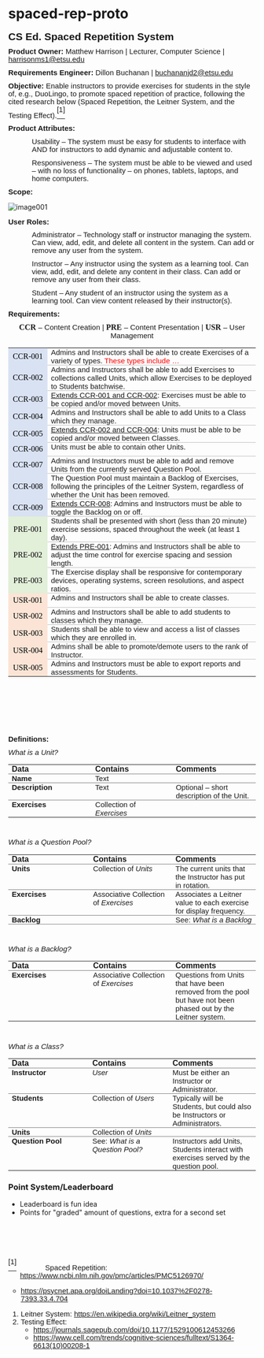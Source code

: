 # spaced-rep-proto

<p style='margin-top:0in;margin-right:0in;margin-bottom:8.0pt;margin-left:0in;line-height:107%;font-size:15px;font-family:"Calibri",sans-serif;'><strong><span style="font-size:21px;line-height:107%;">CS Ed. Spaced Repetition System</span></strong></p>
<p style='margin-top:0in;margin-right:0in;margin-bottom:8.0pt;margin-left:0in;line-height:107%;font-size:15px;font-family:"Calibri",sans-serif;'><strong>Product Owner:</strong> Matthew Harrison | Lecturer, Computer Science | <a href="mailto:harrisonms1@etsu.edu">harrisonms1@etsu.edu</a></p>
<p style='margin-top:0in;margin-right:0in;margin-bottom:8.0pt;margin-left:0in;line-height:107%;font-size:15px;font-family:"Calibri",sans-serif;'><strong>Requirements Engineer:</strong> Dillon Buchanan | <a href="mailto:buchananjd2@etsu.edu">buchananjd2@etsu.edu</a></p>
<p style='margin-top:0in;margin-right:0in;margin-bottom:8.0pt;margin-left:0in;line-height:107%;font-size:15px;font-family:"Calibri",sans-serif;'><strong>Objective:</strong> Enable instructors to provide exercises for students in the style of, e.g., DuoLingo, to promote spaced repetition of practice, following the cited research below (Spaced Repetition, the Leitner System, and the Testing Effect).<a href="#_ftn1" name="_ftnref1" title=""><span style="vertical-align:super;"><span style="vertical-align:super;"><span style='font-size:15px;line-height:107%;font-family:"Calibri",sans-serif;'>[1]</span></span></span></a></p>
<p style='margin-top:0in;margin-right:0in;margin-bottom:8.0pt;margin-left:0in;line-height:107%;font-size:15px;font-family:"Calibri",sans-serif;'><strong>Product Attributes:</strong></p>
<p style='margin-top:0in;margin-right:0in;margin-bottom:8.0pt;margin-left:.5in;line-height:107%;font-size:15px;font-family:"Calibri",sans-serif;'>Usability &ndash; The system must be easy for students to interface with AND for instructors to add dynamic and adjustable content to.</p>
<p style='margin-top:0in;margin-right:0in;margin-bottom:8.0pt;margin-left:.5in;line-height:107%;font-size:15px;font-family:"Calibri",sans-serif;'>Responsiveness &ndash; The system must be able to be viewed and used &ndash; with no loss of functionality &ndash; on phones, tablets, laptops, and home computers.</p>
<p style='margin-top:0in;margin-right:0in;margin-bottom:8.0pt;margin-left:0in;line-height:107%;font-size:15px;font-family:"Calibri",sans-serif;'><strong>Scope:</strong></p>

![image001](https://user-images.githubusercontent.com/25275552/222572150-ee182061-aa99-44d5-8de9-724f59555518.png)

<p style='margin-top:0in;margin-right:0in;margin-bottom:8.0pt;margin-left:0in;line-height:107%;font-size:15px;font-family:"Calibri",sans-serif;'><strong>User Roles:</strong></p>
<p style='margin-top:0in;margin-right:0in;margin-bottom:8.0pt;margin-left:.5in;line-height:107%;font-size:15px;font-family:"Calibri",sans-serif;'>Administrator &ndash; Technology staff or instructor managing the system. Can view, add, edit, and delete all content in the system. Can add or remove any user from the system.</p>
<p style='margin-top:0in;margin-right:0in;margin-bottom:8.0pt;margin-left:.5in;line-height:107%;font-size:15px;font-family:"Calibri",sans-serif;'>Instructor &ndash; Any instructor using the system as a learning tool. Can view, add, edit, and delete any content in their class. Can add or remove any user from their class.</p>
<p style='margin-top:0in;margin-right:0in;margin-bottom:8.0pt;margin-left:.5in;line-height:107%;font-size:15px;font-family:"Calibri",sans-serif;'>Student &ndash; Any student of an instructor using the system as a learning tool. Can view content released by their instructor(s).</p>
<p style='margin-top:0in;margin-right:0in;margin-bottom:8.0pt;margin-left:0in;line-height:107%;font-size:15px;font-family:"Calibri",sans-serif;'><strong>Requirements:</strong></p>
<p style='margin-top:0in;margin-right:0in;margin-bottom:8.0pt;margin-left:0in;line-height:107%;font-size:15px;font-family:"Calibri",sans-serif;text-align:center;'><strong><span style="font-size:16px;line-height:107%;font-family:Consolas;">CCR</span></strong><span style="font-size:16px;line-height:107%;">&nbsp;</span>&ndash; Content Creation | <strong><span style="font-size:16px;line-height:107%;font-family:Consolas;">PRE</span></strong><span style="font-size:16px;line-height:107%;">&nbsp;</span>&ndash; Content Presentation | <strong><span style="font-size:16px;line-height:107%;font-family:Consolas;">USR</span></strong><span style="font-size:16px;line-height:107%;">&nbsp;</span>&ndash; User Management</p>
<table style="border-collapse:collapse;border:none;">
    <tbody>
        <tr>
            <td style="width:58.5pt;border:none;background:#D9E2F3;padding:0in 5.4pt 0in 5.4pt;height:.3in;">
                <p style='margin-top:0in;margin-right:0in;margin-bottom:0in;margin-left:0in;line-height:normal;font-size:15px;font-family:"Calibri",sans-serif;text-align:center;'><span style="font-size:16px;font-family:Consolas;color:black;">CCR-001</span></p>
            </td>
            <td style="width: 409.5pt;border-color: windowtext currentcolor rgb(191, 191, 191);border-style: solid none;border-width: 1pt medium;padding: 0in 5.4pt;height: 0.3in;vertical-align: top;">
                <p style='margin-top:0in;margin-right:0in;margin-bottom:0in;margin-left:0in;line-height:normal;font-size:15px;font-family:"Calibri",sans-serif;'>Admins and Instructors shall be able to create Exercises of a variety of types. <span style="color:red;">These types include &hellip;</span></p>
            </td>
        </tr>
        <tr>
            <td style="width:58.5pt;border:none;background:#D9E2F3;padding:0in 5.4pt 0in 5.4pt;height:.3in;">
                <p style='margin-top:0in;margin-right:0in;margin-bottom:0in;margin-left:0in;line-height:normal;font-size:15px;font-family:"Calibri",sans-serif;text-align:center;'><span style="font-size:16px;font-family:Consolas;color:black;">CCR-002</span></p>
            </td>
            <td style="width: 409.5pt;border-color: currentcolor currentcolor rgb(191, 191, 191);border-style: none none solid;border-width: medium medium 1pt;border-image: none 100% / 1 / 0 stretch;padding: 0in 5.4pt;height: 0.3in;vertical-align: top;">
                <p style='margin-top:0in;margin-right:0in;margin-bottom:0in;margin-left:0in;line-height:normal;font-size:15px;font-family:"Calibri",sans-serif;'>Admins and Instructors shall be able to add Exercises to collections called Units, which allow Exercises to be deployed to Students batchwise.</p>
            </td>
        </tr>
        <tr>
            <td style="width:58.5pt;border:none;background:#D9E2F3;padding:0in 5.4pt 0in 5.4pt;height:.3in;">
                <p style='margin-top:0in;margin-right:0in;margin-bottom:0in;margin-left:0in;line-height:normal;font-size:15px;font-family:"Calibri",sans-serif;text-align:center;'><span style="font-size:16px;font-family:Consolas;color:black;">CCR-003</span></p>
            </td>
            <td style="width: 409.5pt;border-color: currentcolor currentcolor rgb(191, 191, 191);border-style: none none solid;border-width: medium medium 1pt;border-image: none 100% / 1 / 0 stretch;padding: 0in 5.4pt;height: 0.3in;vertical-align: top;">
                <p style='margin-top:0in;margin-right:0in;margin-bottom:0in;margin-left:0in;line-height:normal;font-size:15px;font-family:"Calibri",sans-serif;'><u>Extends CCR-001 and CCR-002</u>: Exercises must be able to be copied and/or moved between Units.</p>
            </td>
        </tr>
        <tr>
            <td style="width:58.5pt;border:none;background:#D9E2F3;padding:0in 5.4pt 0in 5.4pt;height:.3in;">
                <p style='margin-top:0in;margin-right:0in;margin-bottom:0in;margin-left:0in;line-height:normal;font-size:15px;font-family:"Calibri",sans-serif;text-align:center;'><span style="font-size:16px;font-family:Consolas;color:black;">CCR-004</span></p>
            </td>
            <td style="width: 409.5pt;border-color: currentcolor currentcolor rgb(191, 191, 191);border-style: none none solid;border-width: medium medium 1pt;border-image: none 100% / 1 / 0 stretch;padding: 0in 5.4pt;height: 0.3in;vertical-align: top;">
                <p style='margin-top:0in;margin-right:0in;margin-bottom:0in;margin-left:0in;line-height:normal;font-size:15px;font-family:"Calibri",sans-serif;'>Admins and Instructors shall be able to add Units to a Class which they manage.</p>
            </td>
        </tr>
        <tr>
            <td style="width:58.5pt;border:none;background:#D9E2F3;padding:0in 5.4pt 0in 5.4pt;height:.3in;">
                <p style='margin-top:0in;margin-right:0in;margin-bottom:0in;margin-left:0in;line-height:normal;font-size:15px;font-family:"Calibri",sans-serif;text-align:center;'><span style="font-size:16px;font-family:Consolas;color:black;">CCR-005</span></p>
            </td>
            <td style="width: 409.5pt;border-color: currentcolor currentcolor rgb(191, 191, 191);border-style: none none solid;border-width: medium medium 1pt;border-image: none 100% / 1 / 0 stretch;padding: 0in 5.4pt;height: 0.3in;vertical-align: top;">
                <p style='margin-top:0in;margin-right:0in;margin-bottom:0in;margin-left:0in;line-height:normal;font-size:15px;font-family:"Calibri",sans-serif;'><u>Extends CCR-002 and CCR-004</u>: Units must be able to be copied and/or moved between Classes.</p>
            </td>
        </tr>
        <tr>
            <td style="width:58.5pt;border:none;background:#D9E2F3;padding:0in 5.4pt 0in 5.4pt;height:.3in;">
                <p style='margin-top:0in;margin-right:0in;margin-bottom:0in;margin-left:0in;line-height:normal;font-size:15px;font-family:"Calibri",sans-serif;text-align:center;'><span style="font-size:16px;font-family:Consolas;color:black;">CCR-006</span></p>
            </td>
            <td style="width: 409.5pt;border-color: currentcolor currentcolor rgb(191, 191, 191);border-style: none none solid;border-width: medium medium 1pt;border-image: none 100% / 1 / 0 stretch;padding: 0in 5.4pt;height: 0.3in;vertical-align: top;">
                <p style='margin-top:0in;margin-right:0in;margin-bottom:0in;margin-left:0in;line-height:normal;font-size:15px;font-family:"Calibri",sans-serif;'>Units must be able to contain other Units.</p>
            </td>
        </tr>
        <tr>
            <td style="width:58.5pt;border:none;background:#D9E2F3;padding:0in 5.4pt 0in 5.4pt;height:.3in;">
                <p style='margin-top:0in;margin-right:0in;margin-bottom:0in;margin-left:0in;line-height:normal;font-size:15px;font-family:"Calibri",sans-serif;text-align:center;'><span style="font-size:16px;font-family:Consolas;color:black;">CCR-007</span></p>
            </td>
            <td style="width: 409.5pt;border-color: currentcolor currentcolor rgb(191, 191, 191);border-style: none none solid;border-width: medium medium 1pt;border-image: none 100% / 1 / 0 stretch;padding: 0in 5.4pt;height: 0.3in;vertical-align: top;">
                <p style='margin-top:0in;margin-right:0in;margin-bottom:0in;margin-left:0in;line-height:normal;font-size:15px;font-family:"Calibri",sans-serif;'>Admins and Instructors must be able to add and remove Units from the currently served Question Pool.</p>
            </td>
        </tr>
        <tr>
            <td style="width:58.5pt;border:none;background:#D9E2F3;padding:0in 5.4pt 0in 5.4pt;height:.3in;">
                <p style='margin-top:0in;margin-right:0in;margin-bottom:0in;margin-left:0in;line-height:normal;font-size:15px;font-family:"Calibri",sans-serif;text-align:center;'><span style="font-size:16px;font-family:Consolas;color:black;">CCR-008</span></p>
            </td>
            <td style="width: 409.5pt;border-color: currentcolor currentcolor rgb(191, 191, 191);border-style: none none solid;border-width: medium medium 1pt;border-image: none 100% / 1 / 0 stretch;padding: 0in 5.4pt;height: 0.3in;vertical-align: top;">
                <p style='margin-top:0in;margin-right:0in;margin-bottom:0in;margin-left:0in;line-height:normal;font-size:15px;font-family:"Calibri",sans-serif;'>The Question Pool must maintain a Backlog of Exercises, following the principles of the Leitner System, regardless of whether the Unit has been removed.</p>
            </td>
        </tr>
        <tr>
            <td style="width:58.5pt;border:none;background:#D9E2F3;padding:0in 5.4pt 0in 5.4pt;height:.3in;">
                <p style='margin-top:0in;margin-right:0in;margin-bottom:0in;margin-left:0in;line-height:normal;font-size:15px;font-family:"Calibri",sans-serif;text-align:center;'><span style="font-size:16px;font-family:Consolas;color:black;">CCR-009</span></p>
            </td>
            <td style="width: 409.5pt;border-color: currentcolor currentcolor rgb(191, 191, 191);border-style: none none solid;border-width: medium medium 1pt;border-image: none 100% / 1 / 0 stretch;padding: 0in 5.4pt;height: 0.3in;vertical-align: top;">
                <p style='margin-top:0in;margin-right:0in;margin-bottom:0in;margin-left:0in;line-height:normal;font-size:15px;font-family:"Calibri",sans-serif;'><u>Extends CCR-008</u>: Admins and Instructors must be able to toggle the Backlog on or off.</p>
            </td>
        </tr>
        <tr>
            <td style="width:58.5pt;border:none;background:#E2EFD9;padding:0in 5.4pt 0in 5.4pt;height:.3in;">
                <p style='margin-top:0in;margin-right:0in;margin-bottom:0in;margin-left:0in;line-height:normal;font-size:15px;font-family:"Calibri",sans-serif;text-align:center;'><span style="font-size:16px;font-family:Consolas;color:black;">PRE-001</span></p>
            </td>
            <td style="width: 409.5pt;border-color: currentcolor currentcolor rgb(191, 191, 191);border-style: none none solid;border-width: medium medium 1pt;border-image: none 100% / 1 / 0 stretch;padding: 0in 5.4pt;height: 0.3in;vertical-align: top;">
                <p style='margin-top:0in;margin-right:0in;margin-bottom:0in;margin-left:0in;line-height:normal;font-size:15px;font-family:"Calibri",sans-serif;'>Students shall be presented with short (less than 20 minute) exercise sessions, spaced throughout the week (at least 1 day).</p>
            </td>
        </tr>
        <tr>
            <td style="width:58.5pt;border:none;background:#E2EFD9;padding:0in 5.4pt 0in 5.4pt;height:.3in;">
                <p style='margin-top:0in;margin-right:0in;margin-bottom:0in;margin-left:0in;line-height:normal;font-size:15px;font-family:"Calibri",sans-serif;text-align:center;'><span style="font-size:16px;font-family:Consolas;color:black;">PRE-002</span></p>
            </td>
            <td style="width: 409.5pt;border-color: currentcolor currentcolor rgb(191, 191, 191);border-style: none none solid;border-width: medium medium 1pt;border-image: none 100% / 1 / 0 stretch;padding: 0in 5.4pt;height: 0.3in;vertical-align: top;">
                <p style='margin-top:0in;margin-right:0in;margin-bottom:0in;margin-left:0in;line-height:normal;font-size:15px;font-family:"Calibri",sans-serif;'><u>Extends PRE-001</u>: Admins and Instructors shall be able to adjust the time control for exercise spacing and session length.</p>
            </td>
        </tr>
        <tr>
            <td style="width:58.5pt;border:none;background:#E2EFD9;padding:0in 5.4pt 0in 5.4pt;height:.3in;">
                <p style='margin-top:0in;margin-right:0in;margin-bottom:0in;margin-left:0in;line-height:normal;font-size:15px;font-family:"Calibri",sans-serif;text-align:center;'><span style="font-size:16px;font-family:Consolas;color:black;">PRE-003</span></p>
            </td>
            <td style="width: 409.5pt;border-color: currentcolor currentcolor rgb(191, 191, 191);border-style: none none solid;border-width: medium medium 1pt;border-image: none 100% / 1 / 0 stretch;padding: 0in 5.4pt;height: 0.3in;vertical-align: top;">
                <p style='margin-top:0in;margin-right:0in;margin-bottom:0in;margin-left:0in;line-height:normal;font-size:15px;font-family:"Calibri",sans-serif;'>The Exercise display shall be responsive for contemporary devices, operating systems, screen resolutions, and aspect ratios.</p>
            </td>
        </tr>
        <tr>
            <td style="width:58.5pt;border:none;background:#FBE4D5;padding:0in 5.4pt 0in 5.4pt;height:.3in;">
                <p style='margin-top:0in;margin-right:0in;margin-bottom:0in;margin-left:0in;line-height:normal;font-size:15px;font-family:"Calibri",sans-serif;text-align:center;'><span style="font-size:16px;font-family:Consolas;color:black;">USR-001</span></p>
            </td>
            <td style="width: 409.5pt;border-color: currentcolor currentcolor rgb(191, 191, 191);border-style: none none solid;border-width: medium medium 1pt;border-image: none 100% / 1 / 0 stretch;padding: 0in 5.4pt;height: 0.3in;vertical-align: top;">
                <p style='margin-top:0in;margin-right:0in;margin-bottom:0in;margin-left:0in;line-height:normal;font-size:15px;font-family:"Calibri",sans-serif;'>Admins and Instructors shall be able to create classes.</p>
            </td>
        </tr>
        <tr>
            <td style="width:58.5pt;border:none;background:#FBE4D5;padding:0in 5.4pt 0in 5.4pt;height:.3in;">
                <p style='margin-top:0in;margin-right:0in;margin-bottom:0in;margin-left:0in;line-height:normal;font-size:15px;font-family:"Calibri",sans-serif;text-align:center;'><span style="font-size:16px;font-family:Consolas;color:black;">USR-002</span></p>
            </td>
            <td style="width: 409.5pt;border-color: currentcolor currentcolor rgb(191, 191, 191);border-style: none none solid;border-width: medium medium 1pt;border-image: none 100% / 1 / 0 stretch;padding: 0in 5.4pt;height: 0.3in;vertical-align: top;">
                <p style='margin-top:0in;margin-right:0in;margin-bottom:0in;margin-left:0in;line-height:normal;font-size:15px;font-family:"Calibri",sans-serif;'>Admins and Instructors shall be able to add students to classes which they manage.</p>
            </td>
        </tr>
        <tr>
            <td style="width:58.5pt;border:none;background:#FBE4D5;padding:0in 5.4pt 0in 5.4pt;height:.3in;">
                <p style='margin-top:0in;margin-right:0in;margin-bottom:0in;margin-left:0in;line-height:normal;font-size:15px;font-family:"Calibri",sans-serif;text-align:center;'><span style="font-size:16px;font-family:Consolas;color:black;">USR-003</span></p>
            </td>
            <td style="width: 409.5pt;border-color: currentcolor currentcolor rgb(191, 191, 191);border-style: none none solid;border-width: medium medium 1pt;border-image: none 100% / 1 / 0 stretch;padding: 0in 5.4pt;height: 0.3in;vertical-align: top;">
                <p style='margin-top:0in;margin-right:0in;margin-bottom:0in;margin-left:0in;line-height:normal;font-size:15px;font-family:"Calibri",sans-serif;'>Students shall be able to view and access a list of classes which they are enrolled in.</p>
            </td>
        </tr>
        <tr>
            <td style="width:58.5pt;border:none;background:#FBE4D5;padding:0in 5.4pt 0in 5.4pt;height:.3in;">
                <p style='margin-top:0in;margin-right:0in;margin-bottom:0in;margin-left:0in;line-height:normal;font-size:15px;font-family:"Calibri",sans-serif;text-align:center;'><span style="font-size:16px;font-family:Consolas;color:black;">USR-004</span></p>
            </td>
            <td style="width: 409.5pt;border-color: currentcolor currentcolor rgb(191, 191, 191);border-style: none none solid;border-width: medium medium 1pt;border-image: none 100% / 1 / 0 stretch;padding: 0in 5.4pt;height: 0.3in;vertical-align: top;">
                <p style='margin-top:0in;margin-right:0in;margin-bottom:0in;margin-left:0in;line-height:normal;font-size:15px;font-family:"Calibri",sans-serif;'>Admins shall be able to promote/demote users to the rank of Instructor.</p>
            </td>
        </tr>
        <tr>
            <td style="width:58.5pt;border:none;background:#FBE4D5;padding:0in 5.4pt 0in 5.4pt;height:.3in;">
                <p style='margin-top:0in;margin-right:0in;margin-bottom:0in;margin-left:0in;line-height:normal;font-size:15px;font-family:"Calibri",sans-serif;text-align:center;'><span style="font-size:16px;font-family:Consolas;color:black;">USR-005</span></p>
            </td>
            <td style="width: 409.5pt;border: medium none;padding: 0in 5.4pt;height: 0.3in;vertical-align: top;">
                <p style='margin-top:0in;margin-right:0in;margin-bottom:0in;margin-left:0in;line-height:normal;font-size:15px;font-family:"Calibri",sans-serif;'>Admins and Instructors must be able to export reports and assessments for Students.</p>
            </td>
        </tr>
    </tbody>
</table>
<p style='margin-top:0in;margin-right:0in;margin-bottom:0in;margin-left:0in;line-height:107%;font-size:15px;font-family:"Calibri",sans-serif;'>&nbsp;</p>
<p><strong><span style='font-size:15px;line-height:107%;font-family:"Calibri",sans-serif;'><br>&nbsp;</span></strong></p>
<p style='margin-top:0in;margin-right:0in;margin-bottom:8.0pt;margin-left:0in;line-height:107%;font-size:15px;font-family:"Calibri",sans-serif;'><strong>&nbsp;</strong></p>
<p style='margin-top:0in;margin-right:0in;margin-bottom:8.0pt;margin-left:0in;line-height:107%;font-size:15px;font-family:"Calibri",sans-serif;'><strong>Definitions:</strong></p>
<p style='margin-top:0in;margin-right:0in;margin-bottom:8.0pt;margin-left:0in;line-height:107%;font-size:15px;font-family:"Calibri",sans-serif;'><em>What is a Unit?</em></p>
<table style="border-collapse:collapse;border:none;">
    <tbody>
        <tr>
            <td style="width: 155.8pt;border-color: currentcolor currentcolor rgb(127, 127, 127);border-style: none none solid;border-width: medium medium 1pt;border-image: none 100% / 1 / 0 stretch;padding: 0in 5.4pt;vertical-align: top;">
                <p style='margin-top:0in;margin-right:0in;margin-bottom:0in;margin-left:0in;line-height:normal;font-size:15px;font-family:"Calibri",sans-serif;'><strong><span style='font-size:16px;font-family:"Calibri Light",sans-serif;'>Data</span></strong></p>
            </td>
            <td style="width: 155.85pt;border-color: currentcolor currentcolor rgb(127, 127, 127);border-style: none none solid;border-width: medium medium 1pt;border-image: none 100% / 1 / 0 stretch;padding: 0in 5.4pt;vertical-align: top;">
                <p style='margin-top:0in;margin-right:0in;margin-bottom:0in;margin-left:0in;line-height:normal;font-size:15px;font-family:"Calibri",sans-serif;'><strong><span style='font-size:16px;font-family:"Calibri Light",sans-serif;'>Contains</span></strong></p>
            </td>
            <td style="width: 155.85pt;border-color: currentcolor currentcolor rgb(127, 127, 127);border-style: none none solid;border-width: medium medium 1pt;border-image: none 100% / 1 / 0 stretch;padding: 0in 5.4pt;vertical-align: top;">
                <p style='margin-top:0in;margin-right:0in;margin-bottom:0in;margin-left:0in;line-height:normal;font-size:15px;font-family:"Calibri",sans-serif;'><strong><span style='font-size:16px;font-family:"Calibri Light",sans-serif;'>Comments</span></strong></p>
            </td>
        </tr>
        <tr>
            <td style="width: 155.8pt;border-color: currentcolor currentcolor rgb(127, 127, 127);border-style: none none solid;border-width: medium medium 1pt;border-image: none 100% / 1 / 0 stretch;padding: 0in 5.4pt;vertical-align: top;">
                <p style='margin-top:0in;margin-right:0in;margin-bottom:0in;margin-left:0in;line-height:normal;font-size:15px;font-family:"Calibri",sans-serif;'><strong>Name</strong></p>
            </td>
            <td style="width: 155.85pt;border-color: currentcolor currentcolor rgb(127, 127, 127);border-style: none none solid;border-width: medium medium 1pt;border-image: none 100% / 1 / 0 stretch;padding: 0in 5.4pt;vertical-align: top;">
                <p style='margin-top:0in;margin-right:0in;margin-bottom:0in;margin-left:0in;line-height:normal;font-size:15px;font-family:"Calibri",sans-serif;'>Text</p>
            </td>
            <td style="width: 155.85pt;border-color: currentcolor currentcolor rgb(127, 127, 127);border-style: none none solid;border-width: medium medium 1pt;border-image: none 100% / 1 / 0 stretch;padding: 0in 5.4pt;vertical-align: top;">
                <p style='margin-top:0in;margin-right:0in;margin-bottom:0in;margin-left:0in;line-height:normal;font-size:15px;font-family:"Calibri",sans-serif;'>&nbsp;</p>
            </td>
        </tr>
        <tr>
            <td style="width: 155.8pt;border-color: currentcolor currentcolor rgb(127, 127, 127);border-style: none none solid;border-width: medium medium 1pt;border-image: none 100% / 1 / 0 stretch;padding: 0in 5.4pt;vertical-align: top;">
                <p style='margin-top:0in;margin-right:0in;margin-bottom:0in;margin-left:0in;line-height:normal;font-size:15px;font-family:"Calibri",sans-serif;'><strong>Description</strong></p>
            </td>
            <td style="width: 155.85pt;border-color: currentcolor currentcolor rgb(127, 127, 127);border-style: none none solid;border-width: medium medium 1pt;border-image: none 100% / 1 / 0 stretch;padding: 0in 5.4pt;vertical-align: top;">
                <p style='margin-top:0in;margin-right:0in;margin-bottom:0in;margin-left:0in;line-height:normal;font-size:15px;font-family:"Calibri",sans-serif;'>Text</p>
            </td>
            <td style="width: 155.85pt;border-color: currentcolor currentcolor rgb(127, 127, 127);border-style: none none solid;border-width: medium medium 1pt;border-image: none 100% / 1 / 0 stretch;padding: 0in 5.4pt;vertical-align: top;">
                <p style='margin-top:0in;margin-right:0in;margin-bottom:0in;margin-left:0in;line-height:normal;font-size:15px;font-family:"Calibri",sans-serif;'>Optional &ndash; short description of the Unit.</p>
            </td>
        </tr>
        <tr>
            <td style="width: 155.8pt;border: medium none;padding: 0in 5.4pt;vertical-align: top;">
                <p style='margin-top:0in;margin-right:0in;margin-bottom:0in;margin-left:0in;line-height:normal;font-size:15px;font-family:"Calibri",sans-serif;'><strong>Exercises</strong></p>
            </td>
            <td style="width: 155.85pt;border: medium none;padding: 0in 5.4pt;vertical-align: top;">
                <p style='margin-top:0in;margin-right:0in;margin-bottom:0in;margin-left:0in;line-height:normal;font-size:15px;font-family:"Calibri",sans-serif;'>Collection of <em>Exercises</em></p>
            </td>
            <td style="width: 155.85pt;border: medium none;padding: 0in 5.4pt;vertical-align: top;">
                <p style='margin-top:0in;margin-right:0in;margin-bottom:0in;margin-left:0in;line-height:normal;font-size:15px;font-family:"Calibri",sans-serif;'>&nbsp;</p>
            </td>
        </tr>
    </tbody>
</table>
<p style='margin-top:0in;margin-right:0in;margin-bottom:8.0pt;margin-left:0in;line-height:107%;font-size:15px;font-family:"Calibri",sans-serif;'>&nbsp;</p>
<p style='margin-top:0in;margin-right:0in;margin-bottom:8.0pt;margin-left:0in;line-height:107%;font-size:15px;font-family:"Calibri",sans-serif;'><em>What is a Question Pool?</em></p>
<table style="border-collapse:collapse;border:none;">
    <tbody>
        <tr>
            <td style="width: 155.8pt;border-color: currentcolor currentcolor rgb(127, 127, 127);border-style: none none solid;border-width: medium medium 1pt;border-image: none 100% / 1 / 0 stretch;padding: 0in 5.4pt;vertical-align: top;">
                <p style='margin-top:0in;margin-right:0in;margin-bottom:0in;margin-left:0in;line-height:normal;font-size:15px;font-family:"Calibri",sans-serif;'><strong><span style='font-size:16px;font-family:"Calibri Light",sans-serif;'>Data</span></strong></p>
            </td>
            <td style="width: 155.85pt;border-color: currentcolor currentcolor rgb(127, 127, 127);border-style: none none solid;border-width: medium medium 1pt;border-image: none 100% / 1 / 0 stretch;padding: 0in 5.4pt;vertical-align: top;">
                <p style='margin-top:0in;margin-right:0in;margin-bottom:0in;margin-left:0in;line-height:normal;font-size:15px;font-family:"Calibri",sans-serif;'><strong><span style='font-size:16px;font-family:"Calibri Light",sans-serif;'>Contains</span></strong></p>
            </td>
            <td style="width: 155.85pt;border-color: currentcolor currentcolor rgb(127, 127, 127);border-style: none none solid;border-width: medium medium 1pt;border-image: none 100% / 1 / 0 stretch;padding: 0in 5.4pt;vertical-align: top;">
                <p style='margin-top:0in;margin-right:0in;margin-bottom:0in;margin-left:0in;line-height:normal;font-size:15px;font-family:"Calibri",sans-serif;'><strong><span style='font-size:16px;font-family:"Calibri Light",sans-serif;'>Comments</span></strong></p>
            </td>
        </tr>
        <tr>
            <td style="width: 155.8pt;border-color: currentcolor currentcolor rgb(127, 127, 127);border-style: none none solid;border-width: medium medium 1pt;border-image: none 100% / 1 / 0 stretch;padding: 0in 5.4pt;vertical-align: top;">
                <p style='margin-top:0in;margin-right:0in;margin-bottom:0in;margin-left:0in;line-height:normal;font-size:15px;font-family:"Calibri",sans-serif;'><strong>Units</strong></p>
            </td>
            <td style="width: 155.85pt;border-color: currentcolor currentcolor rgb(127, 127, 127);border-style: none none solid;border-width: medium medium 1pt;border-image: none 100% / 1 / 0 stretch;padding: 0in 5.4pt;vertical-align: top;">
                <p style='margin-top:0in;margin-right:0in;margin-bottom:0in;margin-left:0in;line-height:normal;font-size:15px;font-family:"Calibri",sans-serif;'>Collection of <em>Units</em></p>
            </td>
            <td style="width: 155.85pt;border-color: currentcolor currentcolor rgb(127, 127, 127);border-style: none none solid;border-width: medium medium 1pt;border-image: none 100% / 1 / 0 stretch;padding: 0in 5.4pt;vertical-align: top;">
                <p style='margin-top:0in;margin-right:0in;margin-bottom:0in;margin-left:0in;line-height:normal;font-size:15px;font-family:"Calibri",sans-serif;'>The current units that the Instructor has put in rotation.</p>
            </td>
        </tr>
        <tr>
            <td style="width: 155.8pt;border-color: currentcolor currentcolor rgb(127, 127, 127);border-style: none none solid;border-width: medium medium 1pt;border-image: none 100% / 1 / 0 stretch;padding: 0in 5.4pt;vertical-align: top;">
                <p style='margin-top:0in;margin-right:0in;margin-bottom:0in;margin-left:0in;line-height:normal;font-size:15px;font-family:"Calibri",sans-serif;'><strong>Exercises</strong></p>
            </td>
            <td style="width: 155.85pt;border-color: currentcolor currentcolor rgb(127, 127, 127);border-style: none none solid;border-width: medium medium 1pt;border-image: none 100% / 1 / 0 stretch;padding: 0in 5.4pt;vertical-align: top;">
                <p style='margin-top:0in;margin-right:0in;margin-bottom:0in;margin-left:0in;line-height:normal;font-size:15px;font-family:"Calibri",sans-serif;'>Associative Collection of <em>Exercises</em></p>
            </td>
            <td style="width: 155.85pt;border-color: currentcolor currentcolor rgb(127, 127, 127);border-style: none none solid;border-width: medium medium 1pt;border-image: none 100% / 1 / 0 stretch;padding: 0in 5.4pt;vertical-align: top;">
                <p style='margin-top:0in;margin-right:0in;margin-bottom:0in;margin-left:0in;line-height:normal;font-size:15px;font-family:"Calibri",sans-serif;'>Associates a Leitner value to each exercise for display frequency.</p>
            </td>
        </tr>
        <tr>
            <td style="width: 155.8pt;border-color: currentcolor currentcolor rgb(127, 127, 127);border-style: none none solid;border-width: medium medium 1pt;border-image: none 100% / 1 / 0 stretch;padding: 0in 5.4pt;vertical-align: top;">
                <p style='margin-top:0in;margin-right:0in;margin-bottom:0in;margin-left:0in;line-height:normal;font-size:15px;font-family:"Calibri",sans-serif;'><strong>Backlog</strong></p>
            </td>
            <td style="width: 155.85pt;border-color: currentcolor currentcolor rgb(127, 127, 127);border-style: none none solid;border-width: medium medium 1pt;border-image: none 100% / 1 / 0 stretch;padding: 0in 5.4pt;vertical-align: top;">
                <p style='margin-top:0in;margin-right:0in;margin-bottom:0in;margin-left:0in;line-height:normal;font-size:15px;font-family:"Calibri",sans-serif;'>&nbsp;</p>
            </td>
            <td style="width: 155.85pt;border-color: currentcolor currentcolor rgb(127, 127, 127);border-style: none none solid;border-width: medium medium 1pt;border-image: none 100% / 1 / 0 stretch;padding: 0in 5.4pt;vertical-align: top;">
                <p style='margin-top:0in;margin-right:0in;margin-bottom:0in;margin-left:0in;line-height:normal;font-size:15px;font-family:"Calibri",sans-serif;'>See: <em>What is a</em> <em>Backlog</em></p>
            </td>
        </tr>
    </tbody>
</table>
<p style='margin-top:0in;margin-right:0in;margin-bottom:8.0pt;margin-left:0in;line-height:107%;font-size:15px;font-family:"Calibri",sans-serif;'>&nbsp;</p>
<p style='margin-top:0in;margin-right:0in;margin-bottom:8.0pt;margin-left:0in;line-height:107%;font-size:15px;font-family:"Calibri",sans-serif;'><em>What is a Backlog?</em></p>
<table style="border-collapse:collapse;border:none;">
    <tbody>
        <tr>
            <td style="width: 155.8pt;border-color: currentcolor currentcolor rgb(127, 127, 127);border-style: none none solid;border-width: medium medium 1pt;border-image: none 100% / 1 / 0 stretch;padding: 0in 5.4pt;vertical-align: top;">
                <p style='margin-top:0in;margin-right:0in;margin-bottom:0in;margin-left:0in;line-height:normal;font-size:15px;font-family:"Calibri",sans-serif;'><strong><span style='font-size:16px;font-family:"Calibri Light",sans-serif;'>Data</span></strong></p>
            </td>
            <td style="width: 155.85pt;border-color: currentcolor currentcolor rgb(127, 127, 127);border-style: none none solid;border-width: medium medium 1pt;border-image: none 100% / 1 / 0 stretch;padding: 0in 5.4pt;vertical-align: top;">
                <p style='margin-top:0in;margin-right:0in;margin-bottom:0in;margin-left:0in;line-height:normal;font-size:15px;font-family:"Calibri",sans-serif;'><strong><span style='font-size:16px;font-family:"Calibri Light",sans-serif;'>Contains</span></strong></p>
            </td>
            <td style="width: 155.85pt;border-color: currentcolor currentcolor rgb(127, 127, 127);border-style: none none solid;border-width: medium medium 1pt;border-image: none 100% / 1 / 0 stretch;padding: 0in 5.4pt;vertical-align: top;">
                <p style='margin-top:0in;margin-right:0in;margin-bottom:0in;margin-left:0in;line-height:normal;font-size:15px;font-family:"Calibri",sans-serif;'><strong><span style='font-size:16px;font-family:"Calibri Light",sans-serif;'>Comments</span></strong></p>
            </td>
        </tr>
        <tr>
            <td style="width: 155.8pt;border: medium none;padding: 0in 5.4pt;vertical-align: top;">
                <p style='margin-top:0in;margin-right:0in;margin-bottom:0in;margin-left:0in;line-height:normal;font-size:15px;font-family:"Calibri",sans-serif;'><strong>Exercises</strong></p>
            </td>
            <td style="width: 155.85pt;border: medium none;padding: 0in 5.4pt;vertical-align: top;">
                <p style='margin-top:0in;margin-right:0in;margin-bottom:0in;margin-left:0in;line-height:normal;font-size:15px;font-family:"Calibri",sans-serif;'>Associative Collection of <em>Exercises</em></p>
            </td>
            <td style="width: 155.85pt;border: medium none;padding: 0in 5.4pt;vertical-align: top;">
                <p style='margin-top:0in;margin-right:0in;margin-bottom:0in;margin-left:0in;line-height:normal;font-size:15px;font-family:"Calibri",sans-serif;'>Questions from Units that have been removed from the pool but have not been phased out by the Leitner system.</p>
            </td>
        </tr>
    </tbody>
</table>
<p style='margin-top:0in;margin-right:0in;margin-bottom:8.0pt;margin-left:0in;line-height:107%;font-size:15px;font-family:"Calibri",sans-serif;'><em>&nbsp;</em></p>
<p style='margin-top:0in;margin-right:0in;margin-bottom:8.0pt;margin-left:0in;line-height:107%;font-size:15px;font-family:"Calibri",sans-serif;'><em>What is a Class?</em></p>
<table style="border-collapse:collapse;border:none;">
    <tbody>
        <tr>
            <td style="width: 155.8pt;border-color: currentcolor currentcolor rgb(127, 127, 127);border-style: none none solid;border-width: medium medium 1pt;border-image: none 100% / 1 / 0 stretch;padding: 0in 5.4pt;vertical-align: top;">
                <p style='margin-top:0in;margin-right:0in;margin-bottom:0in;margin-left:0in;line-height:normal;font-size:15px;font-family:"Calibri",sans-serif;'><strong><span style='font-size:16px;font-family:"Calibri Light",sans-serif;'>Data</span></strong></p>
            </td>
            <td style="width: 155.85pt;border-color: currentcolor currentcolor rgb(127, 127, 127);border-style: none none solid;border-width: medium medium 1pt;border-image: none 100% / 1 / 0 stretch;padding: 0in 5.4pt;vertical-align: top;">
                <p style='margin-top:0in;margin-right:0in;margin-bottom:0in;margin-left:0in;line-height:normal;font-size:15px;font-family:"Calibri",sans-serif;'><strong><span style='font-size:16px;font-family:"Calibri Light",sans-serif;'>Contains</span></strong></p>
            </td>
            <td style="width: 155.85pt;border-color: currentcolor currentcolor rgb(127, 127, 127);border-style: none none solid;border-width: medium medium 1pt;border-image: none 100% / 1 / 0 stretch;padding: 0in 5.4pt;vertical-align: top;">
                <p style='margin-top:0in;margin-right:0in;margin-bottom:0in;margin-left:0in;line-height:normal;font-size:15px;font-family:"Calibri",sans-serif;'><strong><span style='font-size:16px;font-family:"Calibri Light",sans-serif;'>Comments</span></strong></p>
            </td>
        </tr>
        <tr>
            <td style="width: 155.8pt;border-color: currentcolor currentcolor rgb(127, 127, 127);border-style: none none solid;border-width: medium medium 1pt;border-image: none 100% / 1 / 0 stretch;padding: 0in 5.4pt;vertical-align: top;">
                <p style='margin-top:0in;margin-right:0in;margin-bottom:0in;margin-left:0in;line-height:normal;font-size:15px;font-family:"Calibri",sans-serif;'><strong>Instructor</strong></p>
            </td>
            <td style="width: 155.85pt;border-color: currentcolor currentcolor rgb(127, 127, 127);border-style: none none solid;border-width: medium medium 1pt;border-image: none 100% / 1 / 0 stretch;padding: 0in 5.4pt;vertical-align: top;">
                <p style='margin-top:0in;margin-right:0in;margin-bottom:0in;margin-left:0in;line-height:normal;font-size:15px;font-family:"Calibri",sans-serif;'><em>User</em></p>
            </td>
            <td style="width: 155.85pt;border-color: currentcolor currentcolor rgb(127, 127, 127);border-style: none none solid;border-width: medium medium 1pt;border-image: none 100% / 1 / 0 stretch;padding: 0in 5.4pt;vertical-align: top;">
                <p style='margin-top:0in;margin-right:0in;margin-bottom:0in;margin-left:0in;line-height:normal;font-size:15px;font-family:"Calibri",sans-serif;'>Must be either an Instructor or Administrator.</p>
            </td>
        </tr>
        <tr>
            <td style="width: 155.8pt;border-color: currentcolor currentcolor rgb(127, 127, 127);border-style: none none solid;border-width: medium medium 1pt;border-image: none 100% / 1 / 0 stretch;padding: 0in 5.4pt;vertical-align: top;">
                <p style='margin-top:0in;margin-right:0in;margin-bottom:0in;margin-left:0in;line-height:normal;font-size:15px;font-family:"Calibri",sans-serif;'><strong>Students</strong></p>
            </td>
            <td style="width: 155.85pt;border-color: currentcolor currentcolor rgb(127, 127, 127);border-style: none none solid;border-width: medium medium 1pt;border-image: none 100% / 1 / 0 stretch;padding: 0in 5.4pt;vertical-align: top;">
                <p style='margin-top:0in;margin-right:0in;margin-bottom:0in;margin-left:0in;line-height:normal;font-size:15px;font-family:"Calibri",sans-serif;'>Collection of <em>Users</em></p>
            </td>
            <td style="width: 155.85pt;border-color: currentcolor currentcolor rgb(127, 127, 127);border-style: none none solid;border-width: medium medium 1pt;border-image: none 100% / 1 / 0 stretch;padding: 0in 5.4pt;vertical-align: top;">
                <p style='margin-top:0in;margin-right:0in;margin-bottom:0in;margin-left:0in;line-height:normal;font-size:15px;font-family:"Calibri",sans-serif;'>Typically will be Students, but could also be Instructors or Administrators.</p>
            </td>
        </tr>
        <tr>
            <td style="width: 155.8pt;border-color: currentcolor currentcolor rgb(127, 127, 127);border-style: none none solid;border-width: medium medium 1pt;border-image: none 100% / 1 / 0 stretch;padding: 0in 5.4pt;vertical-align: top;">
                <p style='margin-top:0in;margin-right:0in;margin-bottom:0in;margin-left:0in;line-height:normal;font-size:15px;font-family:"Calibri",sans-serif;'><strong>Units</strong></p>
            </td>
            <td style="width: 155.85pt;border-color: currentcolor currentcolor rgb(127, 127, 127);border-style: none none solid;border-width: medium medium 1pt;border-image: none 100% / 1 / 0 stretch;padding: 0in 5.4pt;vertical-align: top;">
                <p style='margin-top:0in;margin-right:0in;margin-bottom:0in;margin-left:0in;line-height:normal;font-size:15px;font-family:"Calibri",sans-serif;'>Collection of <em>Units</em></p>
            </td>
            <td style="width: 155.85pt;border-color: currentcolor currentcolor rgb(127, 127, 127);border-style: none none solid;border-width: medium medium 1pt;border-image: none 100% / 1 / 0 stretch;padding: 0in 5.4pt;vertical-align: top;">
                <p style='margin-top:0in;margin-right:0in;margin-bottom:0in;margin-left:0in;line-height:normal;font-size:15px;font-family:"Calibri",sans-serif;'>&nbsp;</p>
            </td>
        </tr>
        <tr>
            <td style="width: 155.8pt;border: medium none;padding: 0in 5.4pt;vertical-align: top;">
                <p style='margin-top:0in;margin-right:0in;margin-bottom:0in;margin-left:0in;line-height:normal;font-size:15px;font-family:"Calibri",sans-serif;'><strong>Question Pool</strong></p>
            </td>
            <td style="width: 155.85pt;border: medium none;padding: 0in 5.4pt;vertical-align: top;">
                <p style='margin-top:0in;margin-right:0in;margin-bottom:0in;margin-left:0in;line-height:normal;font-size:15px;font-family:"Calibri",sans-serif;'>See: <em>What is a Question Pool?</em></p>
            </td>
            <td style="width: 155.85pt;border: medium none;padding: 0in 5.4pt;vertical-align: top;">
                <p style='margin-top:0in;margin-right:0in;margin-bottom:0in;margin-left:0in;line-height:normal;font-size:15px;font-family:"Calibri",sans-serif;'>Instructors add Units, Students interact with exercises served by the question pool.</p>
            </td>
        </tr>
    </tbody>
</table>
<h3>Point System/Leaderboard</h3>
<ul>
    <li>Leaderboard is fun idea</li>
    <li>Points for "graded" amount of questions, extra for a second set</li>
</ul>
<p style='margin-top:0in;margin-right:0in;margin-bottom:8.0pt;margin-left:0in;line-height:107%;font-size:15px;font-family:"Calibri",sans-serif;'>&nbsp;</p>
<p style='margin-top:0in;margin-right:0in;margin-bottom:8.0pt;margin-left:0in;line-height:107%;font-size:15px;font-family:"Calibri",sans-serif;'>&nbsp;</p>
<div style='margin-top:0in;margin-right:0in;margin-bottom:8.0pt;margin-left:0in;line-height:107%;font-size:15px;font-family:"Calibri",sans-serif;'><br>
    <div id="ftn1" style='margin-top:0in;margin-right:0in;margin-bottom:8.0pt;margin-left:0in;line-height:107%;font-size:15px;font-family:"Calibri",sans-serif;'>
        <p style='margin-top:0in;margin-right:0in;margin-bottom:0in;margin-left:.25in;line-height:107%;font-size:15px;font-family:"Calibri",sans-serif;text-indent:-.25in;'><a href="#_ftnref1" name="_ftn1" title=""><span style="vertical-align:super;"><span style="vertical-align:super;"><span style='font-size:15px;line-height:107%;font-family:"Calibri",sans-serif;'>[1]</span></span></span></a> &nbsp; &nbsp; &nbsp; &nbsp; &nbsp; &nbsp; &nbsp;Spaced Repetition: <a href="https://www.ncbi.nlm.nih.gov/pmc/articles/PMC5126970/">https://www.ncbi.nlm.nih.gov/pmc/articles/PMC5126970/</a></p>
        <div style='margin-top:0in;margin-right:0in;margin-bottom:8.0pt;margin-left:0in;line-height:107%;font-size:15px;font-family:"Calibri",sans-serif;'>
            <ol style="margin-bottom:0in;list-style-type: circle;">
                <li style='margin-top:0in;margin-right:0in;margin-bottom:8.0pt;margin-left:0in;line-height:107%;font-size:15px;font-family:"Calibri",sans-serif;'><a href="https://psycnet.apa.org/doiLanding?doi=10.1037%2F0278-7393.33.4.704">https://psycnet.apa.org/doiLanding?doi=10.1037%2F0278-7393.33.4.704</a></li>
            </ol>
        </div>
        <ul style="list-style-type: undefined;margin-left:0in;">
            <li>Leitner System: <a href="https://en.wikipedia.org/wiki/Leitner_system">https://en.wikipedia.org/wiki/Leitner_system</a></li>
            <li>Testing Effect:<ol style="list-style-type: circle;">
                    <li><a href="https://journals.sagepub.com/doi/10.1177/1529100612453266">https://journals.sagepub.com/doi/10.1177/1529100612453266</a></li>
                    <li><a href="https://www.cell.com/trends/cognitive-sciences/fulltext/S1364-6613(10)00208-1">https://www.cell.com/trends/cognitive-sciences/fulltext/S1364-6613(10)00208-1</a></li>
                </ol>
            </li>
        </ul>
        <p style='margin:0in;font-size:13px;font-family:"Calibri",sans-serif;'>&nbsp;</p>
    </div>
</div>
